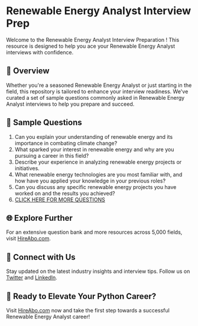 # Renewable Energy Analyst Interview Prep

Welcome to the Renewable Energy Analyst Interview Preparation ! This resource is designed to help you ace your Renewable Energy Analyst interviews with confidence.

## 🚀 Overview

Whether you're a seasoned Renewable Energy Analyst or just starting in the field, this repository is tailored to enhance your interview readiness. We've curated a set of sample questions commonly asked in Renewable Energy Analyst interviews to help you prepare and succeed.

## 📝 Sample Questions

1. Can you explain your understanding of renewable energy and its importance in combating climate change?
2. What sparked your interest in renewable energy and why are you pursuing a career in this field?
3. Describe your experience in analyzing renewable energy projects or initiatives.
4. What renewable energy technologies are you most familiar with, and how have you applied your knowledge in your previous roles?
5. Can you discuss any specific renewable energy projects you have worked on and the results you achieved?
6. [CLICK HERE FOR MORE QUESTIONS](https://hireabo.com/job/20_0_3/Renewable%20Energy%20Analyst)

## 🌐 Explore Further

For an extensive question bank and more resources across 5,000 fields, visit [HireAbo.com](https://www.hireabo.com).

## 📱 Connect with Us

Stay updated on the latest industry insights and interview tips. Follow us on [Twitter](https://twitter.com/hireabo) and [LinkedIn](https://www.linkedin.com/in/hire-abo-3609972a8/).

## 🚀 Ready to Elevate Your Python Career?

Visit [HireAbo.com](https://www.hireabo.com) now and take the first step towards a successful Renewable Energy Analyst career!